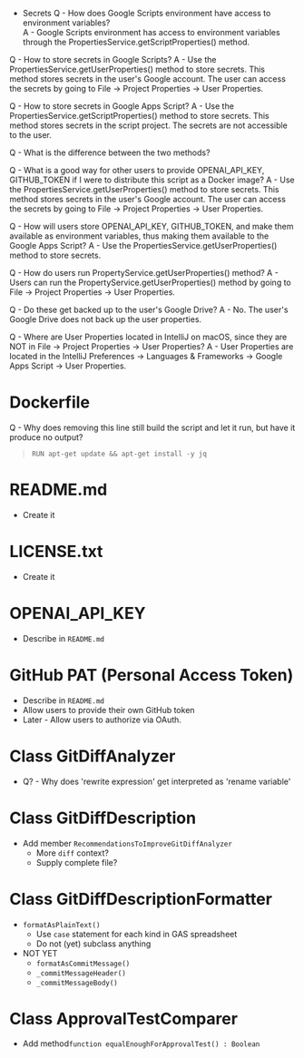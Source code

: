 * Secrets
Q - How does Google Scripts environment have access to environment variables?  
A - Google Scripts environment has access to environment variables through the PropertiesService.getScriptProperties()
  method.

Q - How to store secrets in Google Scripts?
A - Use the PropertiesService.getUserProperties() method to store secrets. This method stores secrets in the user's
  Google account. The user can access the secrets by going to File -> Project Properties -> User Properties.    

Q - How to store secrets in Google Apps Script?
A - Use the PropertiesService.getScriptProperties() method to store secrets. This method stores secrets in the script
  project. The secrets are not accessible to the user.

Q - What is the difference between the two methods?


Q - What is a good way for other users to provide OPENAI_API_KEY, GITHUB_TOKEN if I were to distribute this script as a Docker image?
A - Use the PropertiesService.getUserProperties() method to store secrets. This method stores secrets in the user's
  Google account. The user can access the secrets by going to File -> Project Properties -> User Properties.

Q - How will users store OPENAI_API_KEY, GITHUB_TOKEN, and make them available as environment variables, thus making them available to the Google Apps Script?
A - Use the PropertiesService.getUserProperties() method to store secrets.

Q - How do users run PropertyService.getUserProperties() method?
A - Users can run the PropertyService.getUserProperties() method by going to File -> Project Properties -> User Properties.

Q - Do these get backed up to the user's Google Drive?
A - No. The user's Google Drive does not back up the user properties.

Q - Where are User Properties located in IntelliJ on macOS, since they are NOT in File -> Project Properties -> User Properties?
A - User Properties are located in the IntelliJ Preferences -> Languages & Frameworks -> Google Apps Script -> User
Properties.

# Dockerfile

Q - Why does removing this line still build the script and let it run,
but have it produce no output?
> `RUN apt-get update && apt-get install -y jq`

# README.md

- Create it


# LICENSE.txt

- Create it


# OPENAI_API_KEY
- Describe in `README.md`


# GitHub PAT (Personal Access Token)
- Describe in `README.md`
- Allow users to provide their own GitHub token
- Later - Allow users to authorize via OAuth.


# Class GitDiffAnalyzer
- Q? - Why does 'rewrite expression' get interpreted as 'rename variable'


# Class GitDiffDescription
- Add member `RecommendationsToImproveGitDiffAnalyzer`
  - More `diff` context?
  - Supply complete file?


# Class GitDiffDescriptionFormatter
- `formatAsPlainText()`
  - Use `case` statement for each kind in GAS spreadsheet
  - Do not (yet) subclass anything
- NOT YET
  - `formatAsCommitMessage()`
  - `_commitMessageHeader()`
  - `_commitMessageBody()`


# Class ApprovalTestComparer
- Add  method`function equalEnoughForApprovalTest() : Boolean`










